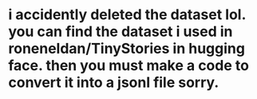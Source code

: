 # i accidently deleted the dataset lol. you can find the dataset i used in roneneldan/TinyStories in hugging face. then you must make a code to convert it into a jsonl file sorry.
